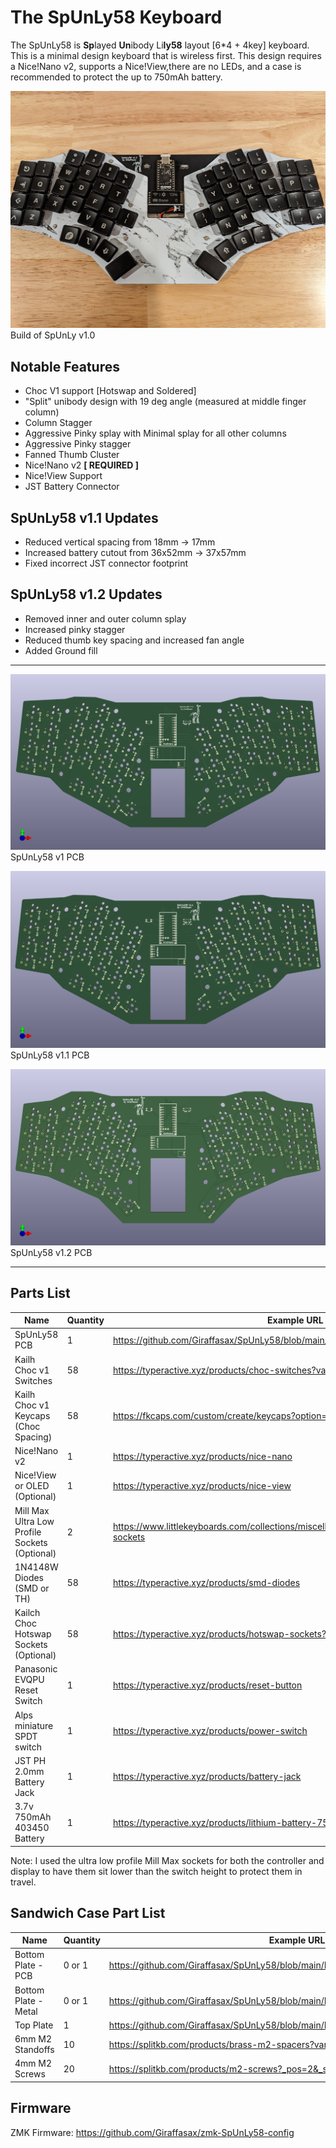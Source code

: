 # The SpUnLy58 Keyboard
The SpUnLy58 is **Sp**layed **Un**ibody Li**ly58** layout [6*4 + 4key] keyboard. This is a minimal design keyboard that is wireless first. This design requires a Nice!Nano v2, supports a Nice!View,there are no LEDs, and a case is recommended to protect the up to 750mAh battery.

![SpUnLy58_v1](Reference/SpUnLy58_v1p2.jpg)
Build of SpUnLy v1.0 

## Notable Features
- Choc V1 support [Hotswap and Soldered]
- "Split" unibody design with 19 deg angle (measured at middle finger column)
- Column Stagger
- Aggressive Pinky splay with Minimal splay for all other columns
- Aggressive Pinky stagger
- Fanned Thumb Cluster
- Nice!Nano v2 **[ REQUIRED ]**
- Nice!View Support
- JST Battery Connector

## SpUnLy58 v1.1 Updates
- Reduced vertical spacing from 18mm -> 17mm
- Increased battery cutout from 36x52mm -> 37x57mm
- Fixed incorrect JST connector footprint
## SpUnLy58 v1.2 Updates
- Removed inner and outer column splay
- Increased pinky stagger
- Reduced thumb key spacing and increased fan angle
- Added Ground fill
___
![v1_PCB_top](Reference/SpUnLy58_v1_PCB_top.png)
SpUnLy58 v1 PCB

![v1p1_PCB_top](Reference/SpUnLy58_v1p1_PCB_top.png)
SpUnLy58 v1.1 PCB

![v1p2_PCB_top](Reference/SpUnLy58_v1p2_PCB_top.png)
SpUnLy58 v1.2 PCB

___
## Parts List 
| Name | Quantity | Example URL |
|------|----------|-------------|
| SpUnLy58 PCB | 1  | https://github.com/Giraffasax/SpUnLy58/blob/main/KiCad/Gerber/SpUnLy58_Gerber.zip |
| Kailh Choc v1 Switches | 58 | https://typeractive.xyz/products/choc-switches?variant=46024772387047 |
| Kailh Choc v1 Keycaps (Choc Spacing) | 58 | https://fkcaps.com/custom/create/keycaps?option=mbk-pbt-pu&color=black |
| Nice!Nano v2 | 1 | https://typeractive.xyz/products/nice-nano |
| Nice!View or OLED (Optional) | 1 | https://typeractive.xyz/products/nice-view |
| Mill Max Ultra Low Profile Sockets (Optional) | 2 | https://www.littlekeyboards.com/collections/miscellaneous/products/ultra-low-profile-sockets |
| 1N4148W Diodes (SMD or TH) | 58 | https://typeractive.xyz/products/smd-diodes |
| Kailch Choc Hotswap Sockets (Optional) | 58 | https://typeractive.xyz/products/hotswap-sockets?variant=45742200324327 |
| Panasonic EVQPU Reset Switch | 1 | https://typeractive.xyz/products/reset-button |
| Alps miniature SPDT switch | 1 | https://typeractive.xyz/products/power-switch |
| JST PH 2.0mm Battery Jack | 1 | https://typeractive.xyz/products/battery-jack |
| 3.7v 750mAh 403450 Battery | 1 | https://typeractive.xyz/products/lithium-battery-750mah |

Note: I used the ultra low profile Mill Max sockets for both the controller and display to have them sit lower than the switch height to protect them in travel.

## Sandwich Case Part List
| Name | Quantity | Example URL |
|------|----------|-------------|
| Bottom Plate - PCB | 0 or 1 | https://github.com/Giraffasax/SpUnLy58/blob/main/KiCad/Gerber/Bottom_Plate_Gerber.zip |
| Bottom Plate - Metal | 0 or 1 | https://github.com/Giraffasax/SpUnLy58/blob/main/KiCad/SpUnLy58_Bottom.step |
| Top Plate | 1 | https://github.com/Giraffasax/SpUnLy58/blob/main/KiCad/Gerber/Top_Plate_Gerber.zip |
| 6mm M2 Standoffs | 10 | https://splitkb.com/products/brass-m2-spacers?variant=42396969140483 |
| 4mm M2 Screws | 20 | https://splitkb.com/products/m2-screws?_pos=2&_sid=9c9502b8a&_ss=r |

## Firmware
ZMK Firmware: https://github.com/Giraffasax/zmk-SpUnLy58-config
